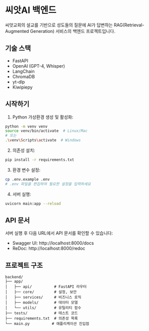 # 씨앗AI 백엔드

씨앗교회의 설교를 기반으로 성도들의 질문에 AI가 답변하는 RAG(Retrieval-Augmented Generation) 서비스의 백엔드 프로젝트입니다.

## 기술 스택

- FastAPI
- OpenAI (GPT-4, Whisper)
- LangChain
- ChromaDB
- yt-dlp
- Kiwipiepy

## 시작하기

1. Python 가상환경 생성 및 활성화:
```bash
python -m venv venv
source venv/bin/activate  # Linux/Mac
# 또는
.\venv\Scripts\activate  # Windows
```

2. 의존성 설치:
```bash
pip install -r requirements.txt
```

3. 환경 변수 설정:
```bash
cp .env.example .env
# .env 파일을 편집하여 필요한 설정을 입력하세요
```

4. 서버 실행:
```bash
uvicorn main:app --reload
```

## API 문서

서버 실행 후 다음 URL에서 API 문서를 확인할 수 있습니다:
- Swagger UI: http://localhost:8000/docs
- ReDoc: http://localhost:8000/redoc

## 프로젝트 구조

```
backend/
├── app/
│   ├── api/          # FastAPI 라우터
│   ├── core/         # 설정, 보안
│   ├── services/     # 비즈니스 로직
│   ├── models/       # 데이터 모델
│   └── utils/        # 유틸리티 함수
├── tests/            # 테스트 코드
├── requirements.txt  # 의존성 목록
└── main.py          # 애플리케이션 진입점
```